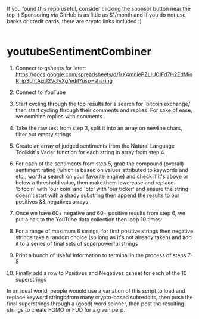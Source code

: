 If you found this repo useful, consider clicking the sponsor button near the top :) Sponsoring via GitHub is as little as $1/month and if you do not use banks or credit cards, there are crypto links included :)<br /><br />
# youtubeSentimentCombiner

1. Connect to gsheets for later: https://docs.google.com/spreadsheets/d/1rX4mniePZLIUCIFd7H2EdMioR_ip3LhtAjxJ2VclvXg/edit?usp=sharing

2. Connect to YouTube

3. Start cycling through the top results for a search for 'bitcoin exchange,' then start cycling through their comments and replies. For sake of ease, we combine replies with comments.

4. Take the raw text from step 3, split it into an array on newline chars, filter out empty strings

5. Create an array of judged sentiments from the Natural Language Toolkkit's Vader function for each string in array from step 4

6. For each of the sentiments from step 5, grab the compound (overall) sentiment rating (which is based on values attributed to keywords and etc., worth a search on your favorite engine) and check if it's above or below a threshold value, then make them lowercase and replace 'bitcoin' with 'our coin' and 'btc' with 'our ticker' and ensure the string doesn't start with a shady substring then append the results to our positives && negatives arrays

7. Once we have 60+ negative and 60+ positive results from step 6, we put a halt to the YouTube data collection then loop 10 times:

8. For a range of maximum 6 strings, for first positive strings then negative strings take a random choice (so long as it's not already taken) and add it to a series of final sets of superpowerful strings

9. Print a bunch of useful information to terminal in the process of steps 7-8

10. Finally add a row to Positives and Negatives gsheet for each of the 10 superstrings

In an ideal world, people wouold use a variation of this script to load and replace keyword strings from many crypto-based subreddits, then push the final superstrings through a (good) word spinner, then post the resulting strings to create FOMO or FUD for a given perp.